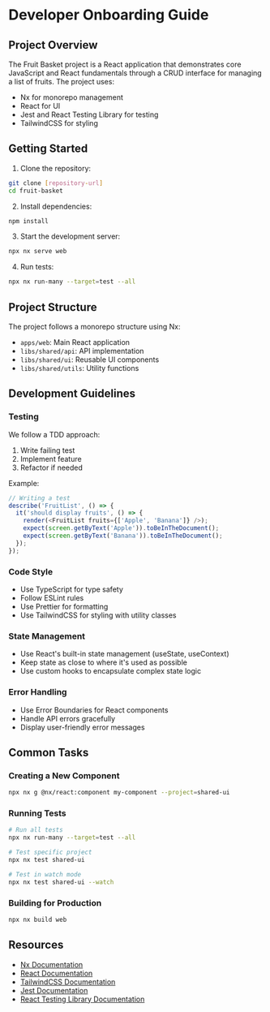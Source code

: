 # Developer Onboarding Guide

## Project Overview

The Fruit Basket project is a React application that demonstrates core JavaScript and React fundamentals through a CRUD interface for managing a list of fruits. The project uses:

- Nx for monorepo management
- React for UI
- Jest and React Testing Library for testing
- TailwindCSS for styling

## Getting Started

1. Clone the repository:
```sh
git clone [repository-url]
cd fruit-basket
```

2. Install dependencies:
```sh
npm install
```

3. Start the development server:
```sh
npx nx serve web
```

4. Run tests:
```sh
npx nx run-many --target=test --all
```

## Project Structure

The project follows a monorepo structure using Nx:

- `apps/web`: Main React application
- `libs/shared/api`: API implementation
- `libs/shared/ui`: Reusable UI components
- `libs/shared/utils`: Utility functions

## Development Guidelines

### Testing

We follow a TDD approach:
1. Write failing test
2. Implement feature
3. Refactor if needed

Example:
```typescript
// Writing a test
describe('FruitList', () => {
  it('should display fruits', () => {
    render(<FruitList fruits={['Apple', 'Banana']} />);
    expect(screen.getByText('Apple')).toBeInTheDocument();
    expect(screen.getByText('Banana')).toBeInTheDocument();
  });
});
```

### Code Style

- Use TypeScript for type safety
- Follow ESLint rules
- Use Prettier for formatting
- Use TailwindCSS for styling with utility classes

### State Management

- Use React's built-in state management (useState, useContext)
- Keep state as close to where it's used as possible
- Use custom hooks to encapsulate complex state logic

### Error Handling

- Use Error Boundaries for React components
- Handle API errors gracefully
- Display user-friendly error messages

## Common Tasks

### Creating a New Component

```sh
npx nx g @nx/react:component my-component --project=shared-ui
```

### Running Tests

```sh
# Run all tests
npx nx run-many --target=test --all

# Test specific project
npx nx test shared-ui

# Test in watch mode
npx nx test shared-ui --watch
```

### Building for Production

```sh
npx nx build web
```

## Resources

- [Nx Documentation](https://nx.dev)
- [React Documentation](https://react.dev)
- [TailwindCSS Documentation](https://tailwindcss.com)
- [Jest Documentation](https://jestjs.io)
- [React Testing Library Documentation](https://testing-library.com/docs/react-testing-library/intro) 